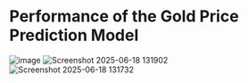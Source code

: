 # Performance of the Gold Price Prediction Model
![image](https://github.com/user-attachments/assets/bed82adb-7d68-4e63-8685-d1360f8f5618)
![Screenshot 2025-06-18 131902](https://github.com/user-attachments/assets/9a02ce1b-0899-48b8-9fb6-a8c787bdb6dd)
![Screenshot 2025-06-18 131732](https://github.com/user-attachments/assets/5ed8cbdf-21f8-4377-a863-f94debf5e33c)

